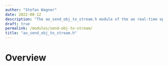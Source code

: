 ```yaml
---
author: "Stefan Wagner"
date: 2022-08-12
description: "The ao_send_obj_to_stream.h module of the ao real-time operating system."
draft: true
permalink: /modules/send-obj-to-stream/
title: "ao_send_obj_to_stream.h"
---
```


# Overview
